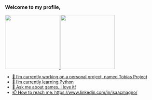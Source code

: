 ### Welcome to my profile,

<div>
<a href="https://github.com/seu-usuário-aqui">
  <img height="180em" src="https://github-readme-stats.vercel.app/api/top-langs/?username=IsaacMagno&layout=compact&langs_count=10&theme=github_dark"/>
  <img height="180em" src="https://github-readme-stats.vercel.app/api?username=IsaacMagno&show_icons=true&theme=github_dark&include_all_commits=true&count_private=true"/>
</div>
  
- 🔭 I’m currently working on a personal project, named Tobias Project
- 🌱 I’m currently learning Python
- 💬 Ask me about games, I love it!
- 📫 How to reach me: https://www.linkedin.com/in/isaacmagno/
